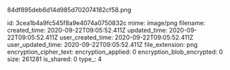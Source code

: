 84df895deb6d14d985d702074182cf58.png

id: 3cea1b4a9fc545f8a9e4074a0750832c
mime: image/png
filename: 
created_time: 2020-09-22T09:05:52.411Z
updated_time: 2020-09-22T09:05:52.411Z
user_created_time: 2020-09-22T09:05:52.411Z
user_updated_time: 2020-09-22T09:05:52.411Z
file_extension: png
encryption_cipher_text: 
encryption_applied: 0
encryption_blob_encrypted: 0
size: 261281
is_shared: 0
type_: 4